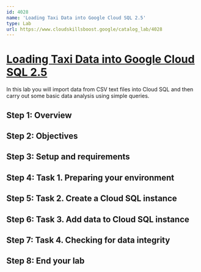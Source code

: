 ```yaml
---
id: 4028
name: 'Loading Taxi Data into Google Cloud SQL 2.5'
type: Lab
url: https://www.cloudskillsboost.google/catalog_lab/4028
---
```


# [Loading Taxi Data into Google Cloud SQL 2.5](https://www.cloudskillsboost.google/catalog_lab/4028)

In this lab you will import data from CSV text files into Cloud SQL and then carry out some basic data analysis using simple queries.

## Step 1: Overview

## Step 2: Objectives

## Step 3: Setup and requirements

## Step 4: Task 1. Preparing your environment

## Step 5: Task 2. Create a Cloud SQL instance

## Step 6: Task 3. Add data to Cloud SQL instance

## Step 7: Task 4. Checking for data integrity

## Step 8: End your lab
